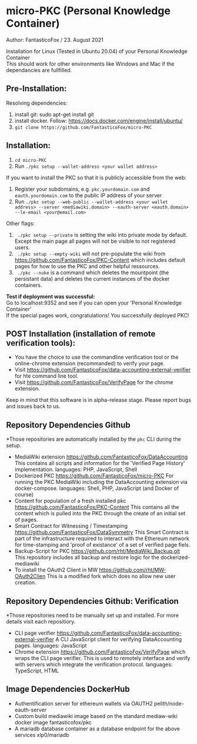 # micro-PKC (Personal Knowledge Container)
Author: FantasticoFox / 23. August 2021

Installation for Linux (Tested in Ubuntu 20.04) of your Personal Knowledge Container\
This should work for other environments like Windows and Mac if the dependancies are fullfilled.

## Pre-Installation:

Resolving dependencies:
1. install git: sudo apt-get install git
2. install docker. Follow: https://docs.docker.com/engine/install/ubuntu/
3. `git clone https://github.com/FantasticoFox/micro-PKC`

## Installation:
1. `cd micro-PKC`
2. Run `./pkc setup --wallet-address <your wallet address>`

If you want to install the PKC so that it is publicly accessible from the web:
1. Register your subdomains, e.g. `pkc.yourdomain.com` and `eauth.yourdomain.com` to the public IP address of your server
2. Run `./pkc setup --web-public --wallet-address <your wallet address> --server <mediawiki.domain> --eauth-server <eauth.domain> --le-email <your@email.com>`

Other flags:
1. ` ./pkc setup --private` is setting the wiki into private mode by default. Except the main page all pages will not be visible to not registered users.
2. ` ./pkc setup --empty-wiki` will not pre-populate the wiki from https://github.com/FantasticoFox/PKC-Content which includes default pages for how to use the PKC and other helpful ressources.
3. ` ./pkc --nuke` is a command which deletes the mountpoint (the persistant data) and deletes the current instances of the docker containers.

**Test if deployment was successful:**\
Go to localhost:9352 and see if you can open your 'Personal Knowledge Container'\
If the special pages work, congratulations! You successfully deployed PKC!

## POST Installation (installation of remote verification tools):
* You have the choice to use the commandline verification tool or the online-chrome extension (recommanded) to verify your page.
* Visit https://github.com/FantasticoFox/data-accounting-external-verifier for hte command line tool.
* Visit https://github.com/FantasticoFox/VerifyPage for the chrome extension.

Keep in mind that this software is in alpha-release stage. Please report bugs and issues back to us.

## Repository Dependencies Github
*Those repositories are automatically installed by the `pkc` CLI during the setup. 
- MediaWiki extension https://github.com/FantasticoFox/DataAccounting
  This contains all scripts and information for the 'Verified Page History' implementation.
  languages: PHP, JavaScript, Shell
- Dockerized PKC https://github.com/FantasticoFox/micro-PKC
  For running the PKC MediaWiki including the DataAccounting extension via docker-compose.
  languages: Shell, PHP, JavaScript (and Docker of course)
- Content for population of a fresh installed pkc https://github.com/FantasticoFox/PKC-Content
  This contains all the content which is pulled into the PKC through the create of an initial set of pages.
- Smart Contract for Witnessing / Timestamping https://github.com/FantasticoFox/DataSymmetry
  This Smart Contract is part of the infrastructure required to interact with the Ethereum network for time-stamping 
  and 'proof of existance' of a set of verified page fiels.  
- Backup-Script for PKC https://github.com/rht/MediaWiki_Backup.git 
  This repository includes all backup and restore logic for the dockerized-mediawiki
- To install the OAuth2 Client in MW https://github.com/rht/MW-OAuth2Clien
  This is a modified fork which does no allow new user creation.
 
##  Repository Dependencies Github: Verification
*Those repositories need to be manually set up and installed. For more details visit each repositiory.
- CLI page verifier https://github.com/FantasticoFox/data-accounting-external-verifier
  A CLI JavaScript client for verifying DataAccounting pages.
  languages: JavaScript
- Chrome extension https://github.com/FantasticoFox/VerifyPage which wraps the CLI page verifier.
  This is used to remotely interface and verify with servers which integrate the verification protocol.
  languages: TypeScript, HTML
  
## Image Dependencies DockerHub
- Authentification server for ethereum wallets via OAUTH2 pelith/node-eauth-server
- Custom build mediawiki image based on the standard mediaw-wiki docker image fantasticofox/pkc
- A mariadb database container as a database endpoint for the above services xlp0/mariadb
